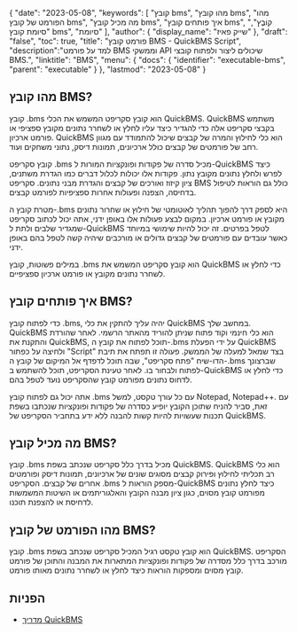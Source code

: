 {
"date": "2023-05-08",
  "keywords": [
"קובץ bms",
"מהו קובץ bms",
"מהו הפורמט של קובץ bms",
"מה מכיל קובץ bms",
"איך פותחים קובץ bms",
"קוֹבֶץ",
"סיומת קובץ bms",
"סיומת"
],
  "author": {
"display_name": "שייק פאיז"
},
"draft": "false",
"toc": true,
"title": "פורמט קובץ BMS - QuickBMS Script",
  "description":"למד על פורמט BMS וממשקי API שיכולים ליצור ולפתוח קובצי BMS.",
  "linktitle": "BMS",
  "menu": {
    "docs": {
      "identifier": "executable-bms",
      "parent": "executable"
}
},
"lastmod": "2023-05-08"
}

## מהו קובץ BMS?

קובץ .bms הוא קובץ סקריפט המשמש את הכלי QuickBMS. QuickBMS משתמש בקבצי סקריפט אלה כדי להגדיר כיצד עליו לחלץ או לשחרר נתונים מקובץ ספציפי או פורמט ארכיון. QuickBMS הוא כלי לחילוץ והמרה של קבצים שיכול להתמודד עם מגוון רחב של פורמטים של קבצים כולל ארכיונים, תמונות דיסק, נתוני משחקים ועוד.

קובץ סקריפט .bms מכיל סדרה של פקודות ופונקציות המורות ל-QuickBMS כיצד לפרש ולחלץ נתונים מקובץ נתון. פקודות אלו יכולות לכלול דברים כמו הגדרת משתנים, ציון קיזוז ואורכים של קבצים והגדרת מבני נתונים. סקריפט BMS כולל גם הוראות לטיפול בדחיסה, הצפנה ופעולות אחרות ספציפיות לפורמט קבצים.

מטרת קובץ ה-.bms היא לספק דרך להפוך תהליך לאוטומטי של חילוץ או שחרור נתונים מקובץ או פורמט ארכיון. במקום לבצע פעולות אלו באופן ידני, אתה יכול לכתוב סקריפט שמגדיר שלבים ולתת ל-QuickBMS לטפל בפרטים. זה יכול להיות שימושי במיוחד כאשר עובדים עם פורמטים של קבצים גדולים או מורכבים שיהיה קשה לטפל בהם באופן ידני.

במילים פשוטות, קובץ .bms הוא קובץ סקריפט המשמש את QuickBMS כדי לחלץ או לשחרר נתונים מקובץ או פורמט ארכיון ספציפיים.

## איך פותחים קובץ BMS?

כדי לפתוח קובץ .bms, יהיה עליך להתקין את כלי QuickBMS במחשב שלך. QuickBMS הוא כלי חינמי וקוד פתוח שניתן להוריד מהאתר הרשמי. לאחר שהורדת והתקנת את QuickBMS, תוכל לפתוח את קובץ ה-.bms על ידי הפעלת QuickBMS ולחיצה על כפתור "Script" בצד שמאל למעלה של הממשק. פעולה זו תפתח את תיבת הדו-שיח "פתח סקריפט", שבה תוכל לדפדף אל המיקום של קובץ ה-.bms שברצונך לפתוח ולבחור בו. לאחר טעינת הסקריפט, תוכל להשתמש ב-QuickBMS כדי לחלץ או לדחוס נתונים מפורמט קובץ שהסקריפט נועד לטפל בהם.

אתה יכול גם לפתוח קובץ .bms עם כל עורך טקסט, למשל Notepad, Notepad++. עם זאת, סביר להניח שתוכן הקובץ יופיע כסדרה של פקודות ופונקציות שנכתבו בשפת תכנות שעשויות להיות קשות להבנה ללא ידע בתחביר הסקריפט של QuickBMS.

## מה מכיל קובץ BMS?

קובץ .bms מכיל בדרך כלל סקריפט שנכתב בשפת QuickBMS. QuickBMS הוא כלי רב תכליתי לחילוץ ופירוק קבצים מסוגים שונים של ארכיונים, תמונות דיסק ופורמטים אחרים של קבצים. הסקריפט .bms מספק הוראות ל-QuickBMS כיצד לחלץ נתונים מפורמט קובץ מסוים, כגון ציון מבנה הקובץ והאלגוריתמים או השיטות המשמשות לדחיסת או להצפנת תוכנו.

## מהו הפורמט של קובץ BMS?

קובץ .bms הוא קובץ טקסט רגיל המכיל סקריפט שנכתב בשפת QuickBMS. הסקריפט מורכב בדרך כלל מסדרה של פקודות ופונקציות המתארות את המבנה והתוכן של פורמט קובץ מסוים ומספקות הוראות כיצד לחלץ או לשחרר נתונים מאותו פורמט.

## הפניות
* [מדריך QuickBMS](https://nexus-mods.github.io/vortex-api/2020/10/04/QuickBMS-tutorial.html)

